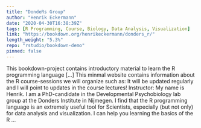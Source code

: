 ```yaml
---
title: "DondeRs Group"
author: "Henrik Eckermann"
date: "2020-04-30T16:38:39Z"
tags: [R Programming, Course, Biology, Data Analysis, Visualization]
link: "https://bookdown.org/henrikeckermann/donders_r/"
length_weight: "5.3%"
repo: "rstudio/bookdown-demo"
pinned: false
---
```


This bookdown-project contains introductory material to learn the R programming language [...] This minmal website contains information about the R course-sessions we will organize such as: It will be updated regularly and I will point to updates in the course lectures! Instructor:
My name is Henrik. I am a PhD-candidate in the Developmental Psychobiology lab group at the Donders Institute in Nijmegen. I find that the R programming language is an extremely useful tool for Scientists, especially (but not only) for data analysis and visualization. I can help you learning the basics of the R ...
